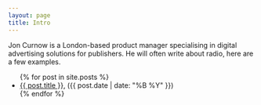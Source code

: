 ```yaml
---
layout: page
title: Intro
---
```


Jon Curnow is a London-based product manager specialising in digital advertising solutions for publishers. He will often write about radio, here are a few examples.

<ul>
  {% for post in site.posts %}
    <li>
      <a href="{{ post.url }}">{{ post.title }}</a>, ({{ post.date | date: "%B %Y" }})
    </li>
  {% endfor %}
</ul>
